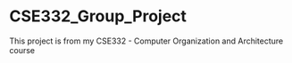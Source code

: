 # CSE332_Group_Project
This project is from my CSE332 - Computer Organization and Architecture course
